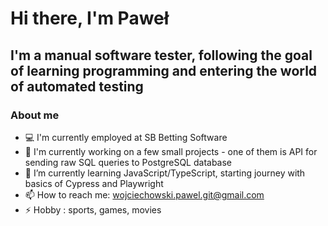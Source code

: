 # Hi there, I'm Paweł

## I'm a manual software tester, following the goal of learning programming and entering the world of automated testing

### About me 

- 💻 I'm currently employed at SB Betting Software
- 🔭 I'm currently working on a few small projects -  one of them is API for sending raw SQL queries to PostgreSQL database
- 🌱 I’m currently learning JavaScript/TypeScript, starting journey with basics of Cypress and Playwright
- 📫 How to reach me: wojciechowski.pawel.git@gmail.com
- ⚡ Hobby : sports, games, movies

<!--
**Pawel-Albert/Pawel-Albert** is a ✨ _special_ ✨ repository because its `README.md` (this file) appears on your GitHub profile.

Here are some ideas to get you started:

- 🔭 I’m currently working on ...
- 🌱 I’m currently learning ...
- 👯 I’m looking to collaborate on ...
- 🤔 I’m looking for help with ...
- 💬 Ask me about ...
- 📫 How to reach me: ...

-->
